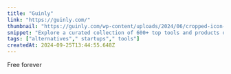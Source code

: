 ```yaml
---
title: "Guinly"
link: "https://guinly.com/"
thumbnail: "https://guinly.com/wp-content/uploads/2024/06/cropped-icon-180x180.png"
snippet: "Explore a curated collection of 600+ top tools and products on the web, hand-picked just for you!"
tags: ["alternatives"," startups"," tools"]
createdAt: 2024-09-25T13:44:55.648Z
---
```

Free forever
